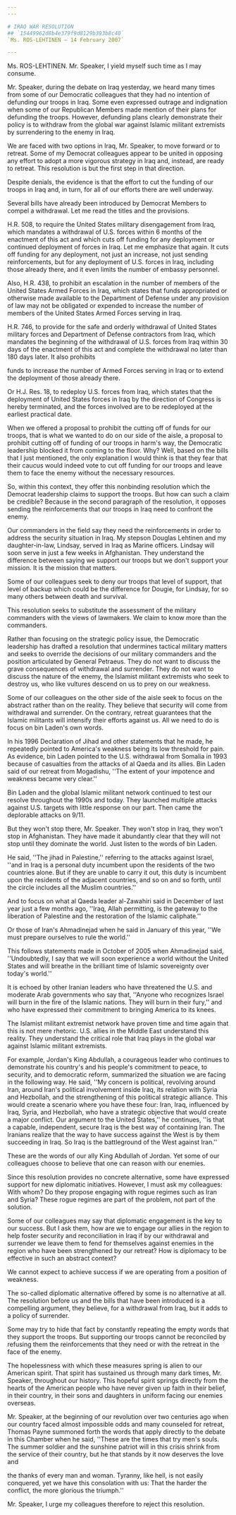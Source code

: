 ```yaml
---
---

# IRAQ WAR RESOLUTION
## `15449962d8b4e379f9d8129b393b8c40`
`Ms. ROS-LEHTINEN — 14 February 2007`

---
```



Ms. ROS-LEHTINEN. Mr. Speaker, I yield myself such time as I may 
consume.

Mr. Speaker, during the debate on Iraq yesterday, we heard many times 
from some of our Democratic colleagues that they had no intention of 
defunding our troops in Iraq. Some even expressed outrage and 
indignation when some of our Republican Members made mention of their 
plans for defunding the troops. However, defunding plans clearly 
demonstrate their policy is to withdraw from the global war against 
Islamic militant extremists by surrendering to the enemy in Iraq.

We are faced with two options in Iraq, Mr. Speaker, to move forward 
or to retreat. Some of my Democrat colleagues appear to be united in 
opposing any effort to adopt a more vigorous strategy in Iraq and, 
instead, are ready to retreat. This resolution is but the first step in 
that direction.

Despite denials, the evidence is that the effort to cut the funding 
of our troops in Iraq and, in turn, for all of our efforts there are 
well underway.

Several bills have already been introduced by Democrat Members to 
compel a withdrawal. Let me read the titles and the provisions.

H.R. 508, to require the United States military disengagement from 
Iraq, which mandates a withdrawal of U.S. forces within 6 months of the 
enactment of this act and which cuts off funding for any deployment or 
continued deployment of forces in Iraq. Let me emphasize that again. It 
cuts off funding for any deployment, not just an increase, not just 
sending reinforcements, but for any deployment of U.S. forces in Iraq, 
including those already there, and it even limits the number of embassy 
personnel.

Also, H.R. 438, to prohibit an escalation in the number of members of 
the United States Armed Forces in Iraq, which states that funds 
appropriated or otherwise made available to the Department of Defense 
under any provision of law may not be obligated or expended to increase 
the number of members of the United States Armed Forces serving in 
Iraq.

H.R. 746, to provide for the safe and orderly withdrawal of United 
States military forces and Department of Defense contractors from Iraq, 
which mandates the beginning of the withdrawal of U.S. forces from Iraq 
within 30 days of the enactment of this act and complete the withdrawal 
no later than 180 days later. It also prohibits


funds to increase the number of Armed Forces serving in Iraq or to 
extend the deployment of those already there.

Or H.J. Res. 18, to redeploy U.S. forces from Iraq, which states that 
the deployment of United States forces in Iraq by the direction of 
Congress is hereby terminated, and the forces involved are to be 
redeployed at the earliest practical date.

When we offered a proposal to prohibit the cutting off of funds for 
our troops, that is what we wanted to do on our side of the aisle, a 
proposal to prohibit cutting off of funding of our troops in harm's 
way, the Democratic leadership blocked it from coming to the floor. 
Why? Well, based on the bills that I just mentioned, the only 
explanation I would think is that they fear that their caucus would 
indeed vote to cut off funding for our troops and leave them to face 
the enemy without the necessary resources.

So, within this context, they offer this nonbinding resolution which 
the Democrat leadership claims to support the troops. But how can such 
a claim be credible? Because in the second paragraph of the resolution, 
it opposes sending the reinforcements that our troops in Iraq need to 
confront the enemy.



Our commanders in the field say they need the reinforcements in order 
to address the security situation in Iraq. My stepson Douglas Lehtinen 
and my daughter-in-law, Lindsay, served in Iraq as Marine officers. 
Lindsay will soon serve in just a few weeks in Afghanistan. They 
understand the difference between saying we support our troops but we 
don't support your mission. It is the mission that matters.

Some of our colleagues seek to deny our troops that level of support, 
that level of backup which could be the difference for Dougie, for 
Lindsay, for so many others between death and survival.

This resolution seeks to substitute the assessment of the military 
commanders with the views of lawmakers. We claim to know more than the 
commanders.

Rather than focusing on the strategic policy issue, the Democratic 
leadership has drafted a resolution that undermines tactical military 
matters and seeks to override the decisions of our military commanders 
and the position articulated by General Petraeus. They do not want to 
discuss the grave consequences of withdrawal and surrender. They do not 
want to discuss the nature of the enemy, the Islamist militant 
extremists who seek to destroy us, who like vultures descend on us to 
prey on our weakness.

Some of our colleagues on the other side of the aisle seek to focus 
on the abstract rather than on the reality. They believe that security 
will come from withdrawal and surrender. On the contrary, retreat 
guarantees that the Islamic militants will intensify their efforts 
against us. All we need to do is focus on bin Laden's own words.

In his 1996 Declaration of Jihad and other statements that he made, 
he repeatedly pointed to America's weakness being its low threshold for 
pain. As evidence, bin Laden pointed to the U.S. withdrawal from 
Somalia in 1993 because of casualties from the attacks of al Qaeda and 
its allies. Bin Laden said of our retreat from Mogadishu, ''The extent 
of your impotence and weakness became very clear.''

Bin Laden and the global Islamic militant network continued to test 
our resolve throughout the 1990s and today. They launched multiple 
attacks against U.S. targets with little response on our part. Then 
came the deplorable attacks on 9/11.

But they won't stop there, Mr. Speaker. They won't stop in Iraq, they 
won't stop in Afghanistan. They have made it abundantly clear that they 
will not stop until they dominate the world. Just listen to the words 
of bin Laden.

He said, ''The jihad in Palestine,'' referring to the attacks against 
Israel, ''and in Iraq is a personal duty incumbent upon the residents 
of the two countries alone. But if they are unable to carry it out, 
this duty is incumbent upon the residents of the adjacent countries, 
and so on and so forth, until the circle includes all the Muslim 
countries.''

And to focus on what al Qaeda leader al-Zawahiri said in December of 
last year just a few months ago, ''Iraq, Allah permitting, is the 
gateway to the liberation of Palestine and the restoration of the 
Islamic caliphate.''

Or those of Iran's Ahmadinejad when he said in January of this year, 
''We must prepare ourselves to rule the world.''

This follows statements made in October of 2005 when Ahmadinejad 
said, ''Undoubtedly, I say that we will soon experience a world without 
the United States and will breathe in the brilliant time of Islamic 
sovereignty over today's world.''

It is echoed by other Iranian leaders who have threatened the U.S. 
and moderate Arab governments who say that, ''Anyone who recognizes 
Israel will burn in the fire of the Islamic nations. They will burn in 
their fury,'' and who have expressed their commitment to bringing 
America to its knees.

The Islamist militant extremist network have proven time and time 
again that this is not mere rhetoric. U.S. allies in the Middle East 
understand this reality. They understand the critical role that Iraq 
plays in the global war against Islamic militant extremists.

For example, Jordan's King Abdullah, a courageous leader who 
continues to demonstrate his country's and his people's commitment to 
peace, to security, and to democratic reform, summarized the situation 
we are facing in the following way. He said, ''My concern is political, 
revolving around Iran, around Iran's political involvement inside Iraq, 
its relation with Syria and Hezbollah, and the strengthening of this 
political strategic alliance. This would create a scenario where you 
have these four: Iran, Iraq, influenced by Iraq, Syria, and Hezbollah, 
who have a strategic objective that would create a major conflict. Our 
argument to the United States,'' he continues, ''is that a capable, 
independent, secure Iraq is the best way of containing Iran. The 
Iranians realize that the way to have success against the West is by 
them succeeding in Iraq. So Iraq is the battleground of the West 
against Iran.''

These are the words of our ally King Abdullah of Jordan. Yet some of 
our colleagues choose to believe that one can reason with our enemies.

Since this resolution provides no concrete alternative, some have 
expressed support for new diplomatic initiatives. However, I must ask 
my colleagues: With whom? Do they propose engaging with rogue regimes 
such as Iran and Syria? These rogue regimes are part of the problem, 
not part of the solution.

Some of our colleagues may say that diplomatic engagement is the key 
to our success. But I ask them, how are we to engage our allies in the 
region to help foster security and reconciliation in Iraq if by our 
withdrawal and surrender we leave them to fend for themselves against 
enemies in the region who have been strengthened by our retreat? How is 
diplomacy to be effective in such an abstract context?

We cannot expect to achieve success if we are operating from a 
position of weakness.

The so-called diplomatic alternative offered by some is no 
alternative at all. The resolution before us and the bills that have 
been introduced is a compelling argument, they believe, for a 
withdrawal from Iraq, but it adds to a policy of surrender.

Some may try to hide that fact by constantly repeating the empty 
words that they support the troops. But supporting our troops cannot be 
reconciled by refusing them the reinforcements that they need or with 
the retreat in the face of the enemy.

The hopelessness with which these measures spring is alien to our 
American spirit. That spirit has sustained us through many dark times, 
Mr. Speaker, throughout our history. This hopeful spirit springs 
directly from the hearts of the American people who have never given up 
faith in their belief, in their country, in their sons and daughters in 
uniform facing our enemies overseas.

Mr. Speaker, at the beginning of our revolution over two centuries 
ago when our country faced almost impossible odds and many counseled 
for retreat, Thomas Payne summoned forth the words that apply directly 
to the debate in this Chamber when he said, ''These are the times that 
try men's souls. The summer soldier and the sunshine patriot will in 
this crisis shrink from the service of their country, but he that 
stands by it now deserves the love and


the thanks of every man and woman. Tyranny, like hell, is not easily 
conquered, yet we have this consolation with us: That the harder the 
conflict, the more glorious the triumph.''

Mr. Speaker, I urge my colleagues therefore to reject this 
resolution.